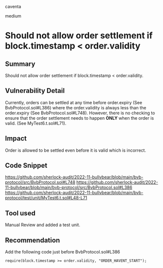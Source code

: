 caventa

medium

# Should not allow order settlement if block.timestamp < order.validity

## Summary
Should not allow order settlement if block.timestamp < order.validity.

## Vulnerability Detail
Currently, orders can be settled at any time before order.expiry (See BvbProtocol.sol#L386) where the order.validity is always less than the order.expiry (See BvbProtocol.sol#L748).  However, there is no checking to ensure that the order settlement needs to happen **ONLY** when the order is valid. (See MyTest6.t.sol#L71).

## Impact
Order is allowed to be settled even before it is valid which is incorrect.

## Code Snippet
https://github.com/sherlock-audit/2022-11-bullvbear/blob/main/bvb-protocol/src/BvbProtocol.sol#L748
https://github.com/sherlock-audit/2022-11-bullvbear/blob/main/bvb-protocol/src/BvbProtocol.sol#L386
https://github.com/sherlock-audit/2022-11-bullvbear/blob/main/bvb-protocol/test/unit/MyTest6.t.sol#L48-L71

## Tool used
Manual Review and added a test unit.

## Recommendation
Add the following code just before BvbProtocol.sol#L386
```solidity
require(block.timestamp >= order.validity, "ORDER_HAVENT_START");
```

